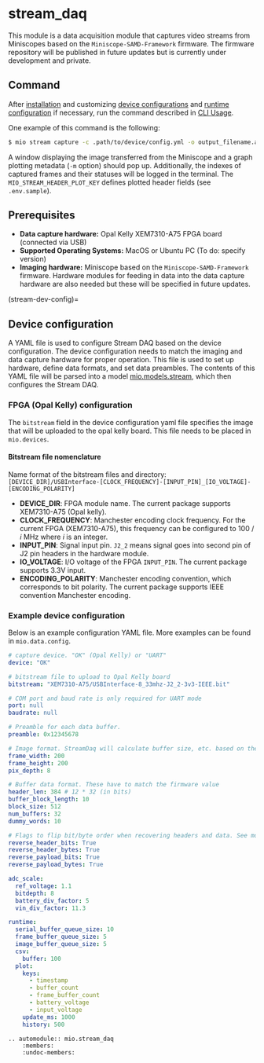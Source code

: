 # stream_daq
This module is a data acquisition module that captures video streams from Miniscopes based on the `Miniscope-SAMD-Framework` firmware. The firmware repository will be published in future updates but is currently under development and private.

## Command
After [installation](../guide/installation.md) and customizing [device configurations](stream-dev-config) and [runtime configuration](models/config.md) if necessary, run the command described in [CLI Usage](../cli/index).

One example of this command is the following:
```bash
$ mio stream capture -c .path/to/device/config.yml -o output_filename.avi -m
```
A window displaying the image transferred from the Miniscope and a graph plotting metadata (`-m` option) should pop up. Additionally, the indexes of captured frames and their statuses will be logged in the terminal. The `MIO_STREAM_HEADER_PLOT_KEY` defines plotted header fields (see `.env.sample`).

## Prerequisites
- **Data capture hardware:** Opal Kelly XEM7310-A75 FPGA board (connected via USB)
- **Supported Operating Systems:** MacOS or Ubuntu PC (To do: specify version)
- **Imaging hardware:** Miniscope based on the `Miniscope-SAMD-Framework` firmware. Hardware modules for feeding in data into the data capture hardware are also needed but these will be specified in future updates.

(stream-dev-config)=
## Device configuration
A YAML file is used to configure Stream DAQ based on the device configuration. The device configuration needs to match the imaging and data capture hardware for proper operation. This file is used to set up hardware, define data formats, and set data preambles. The contents of this YAML file will be parsed into a model [mio.models.stream](../api/models/stream.md), which then configures the Stream DAQ.

### FPGA (Opal Kelly) configuration
The `bitstream` field in the device configuration yaml file specifies the image that will be uploaded to the opal kelly board. This file needs to be placed in `mio.devices`.


#### Bitstream file nomenclature
Name format of the bitstream files and directory:
`[DEVICE_DIR]/USBInterface-[CLOCK_FREQUENCY]-[INPUT_PIN]_[IO_VOLTAGE]-[ENCODING_POLARITY]`
- **DEVICE_DIR**: FPGA module name. The current package supports XEM7310-A75 (Opal kelly).
- **CLOCK_FREQUENCY**: Manchester encoding clock frequency. For the current FPGA (XEM7310-A75), this frequency can be configured to 100 / *i* MHz where *i* is an integer.
- **INPUT_PIN**: Signal input pin. `J2_2` means signal goes into second pin of J2 pin headers in the hardware module.
- **IO_VOLTAGE**: I/O voltage of the FPGA `INPUT_PIN`. The current package supports 3.3V input.
- **ENCODING_POLARITY**: Manchester encoding convention, which corresponds to bit polarity. The current package supports IEEE convention Manchester encoding.

### Example device configuration
Below is an example configuration YAML file. More examples can be found in `mio.data.config`.

```yaml
# capture device. "OK" (Opal Kelly) or "UART"
device: "OK"

# bitstream file to upload to Opal Kelly board
bitstream: "XEM7310-A75/USBInterface-8_33mhz-J2_2-3v3-IEEE.bit"

# COM port and baud rate is only required for UART mode
port: null
baudrate: null

# Preamble for each data buffer.
preamble: 0x12345678

# Image format. StreamDaq will calculate buffer size, etc. based on these parameters
frame_width: 200
frame_height: 200
pix_depth: 8

# Buffer data format. These have to match the firmware value
header_len: 384 # 12 * 32 (in bits)
buffer_block_length: 10
block_size: 512
num_buffers: 32
dummy_words: 10

# Flags to flip bit/byte order when recovering headers and data. See model document for details.
reverse_header_bits: True
reverse_header_bytes: True
reverse_payload_bits: True
reverse_payload_bytes: True

adc_scale:
  ref_voltage: 1.1
  bitdepth: 8
  battery_div_factor: 5
  vin_div_factor: 11.3

runtime:
  serial_buffer_queue_size: 10
  frame_buffer_queue_size: 5
  image_buffer_queue_size: 5
  csv:
    buffer: 100
  plot:
    keys:
      - timestamp
      - buffer_count
      - frame_buffer_count
      - battery_voltage
      - input_voltage
    update_ms: 1000
    history: 500
```

```{eval-rst}
.. automodule:: mio.stream_daq
    :members:
    :undoc-members:
```